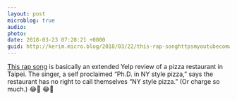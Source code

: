```yaml
---
layout: post
microblog: true
audio: 
photo: 
date: 2018-03-23 07:28:21 +0800
guid: http://kerim.micro.blog/2018/03/22/this-rap-songhttpsmyoutubecomwatchvwkumqjvvok.html
---
```

[This rap song](https://m.youtube.com/watch?v=wkuMQJ2vvok) is basically an extended Yelp review of a pizza restaurant in Taipei. The singer, a self proclaimed “Ph.D. in NY style pizza,” says the restaurant has no right to call themselves “NY style pizza.” (Or charge so much.) 😂🍕 😂🍕

